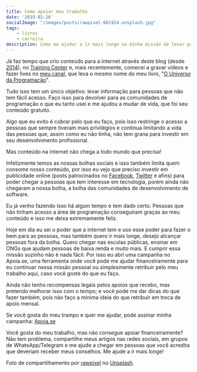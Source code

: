 ```yaml
---
title: Como apoiar meu trabalho
date: '2019-02-26'
socialImage: "/images/posts/rawpixel-661924-unsplash.jpg"
tags:
    - livros
    - carreira
description: Como me ajudar a ir mais longe na minha missão de levar programação para pessoas com pouco acesso.
---
```

Já faz tempo que crio conteúdo para a internet através deste blog (desde [2014](/posts/vagrant-introducao-instalacao/)), no [Training Center](https://medium.com/trainingcenter) e, mais recentemente, comecei a gravar vídeos e fazer lives no [meu canal](https://www.youtube.com/channel/UCWrqsnPLl6aRX0ECUmPaZEw), que leva o mesmo nome do meu livro, "[O Universo da Programação](https://www.casadocodigo.com.br/products/livro-universo-programacao)".

Tudo isso tem um único objetivo: levar informação para pessoas que não tem fácil acesso. Faço isso para devolver para as comunidades de programação o que eu tanto usei e me ajudou a mudar de vida, que foi seu conteúdo gratuito.

Algo que eu evito é cobrar pelo que eu faço, pois isso restringe o acesso a pessoas que sempre tiveram mais privilégios e continua limitando a vida das pessoas que, assim como eu não tinha, não tem grana para investir em seu desenvolvimento profissional.

Mas conteúdo na internet não chega a todo mundo que precisa!

Infelizmente temos as nossas bolhas sociais e isso também limita quem consome nosso conteúdo, por isso eu vejo que preciso investir em publicidade online (posts patrocinados no [Facebook](https://www.facebook.com/universodaprogramacao), [Twitter](https://twitter.com/_uillaz) e afins) para poder chegar a pessoas que tem interesse em tecnologia, porém ainda não chegaram a nossa bolha, a bolha das comunidades de desenvolvimento de software.

Eu já venho fazendo isso há algum tempo e tem dado certo. Pessoas que não tinham acesso a área de programação conseguiram graças ao meu conteúdo e isso me deixa extremamente feliz.

Hoje em dia eu sei o poder que a internet tem e uso esse poder para fazer o bem para as pessoas, mas também quero ir mais longe, desejo alcançar pessoas fora da bolha. Quero chegar nas escolas públicas, ensinar em ONGs que ajudam pessoas de baixa renda e muito mais. E cumprir essa missão sozinho não é nada fácil. Por isso eu abri uma campanha no Apoia.se, uma ferramenta onde você pode me ajudar financeiramente para eu continuar nessa missão pessoal ou simplesmente retribuir pelo meu trabalho aqui, caso você goste do que eu faço.

Ainda não tenho recompensas legais pelos apoios que recebo, mas pretendo melhorar isso com o tempo; e você pode me dar dicas do que fazer também, pois não faço a mínima ideia do que retribuir em troca de apoio mensal.

Se você gosta do meu trampo e quer me ajudar, pode assinar minha campanha: [Apoia.se](https://apoia.se/malabarizando)

Você gosta do meu trabalho, mas não consegue apoiar financeiramente? Não tem problema, compartilhe meus artigos nas redes sociais, em grupos de WhatsApp/Telegram e me ajude a chegar em pessoas que você acredita que deveriam receber meus conselhos. Me ajude a ir mais longe!

Foto de compartilhamento por [rawpixel](https://unsplash.com/@rawpixel) no [Unsplash](https://unsplash.com/photos/J54j9-fSFxY).

